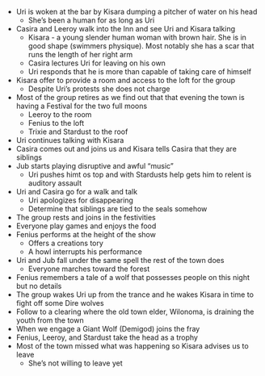 <!-- TITLE: 2019 06 29 -->
<!-- SUBTITLE: A quick summary of 2019 06 29 -->

* Uri is woken at the bar by Kisara dumping a pitcher of water on his head
	*	She’s been a human for as long as Uri
* Casira and Leeroy walk into the Inn and see Uri and Kisara talking
	* Kisara -  a young slender human woman with brown hair. She is in good shape (swimmers physique). Most notably she has a scar that runs the length of her right arm
	* Casira lectures Uri for leaving on his own
	* Uri responds that he is more than capable of taking care of himself
* Kisara offer to provide a room and access to the loft for the group
	* Despite Uri’s protests she does not charge
* Most of the group retires as we find out that that evening the town is having a Festival for the two full moons
	* Leeroy to the room
	* Fenius to the loft
	* Trixie and Stardust to the roof
* Uri continues talking with Kisara
* Casira comes out and joins us and Kisara tells Casira that they are siblings
* Jub starts playing disruptive and awful “music”
	* Uri pushes himt os top and with Stardusts help gets him to relent is auditory assault
* Uri and Casira go for a walk and talk
	* Uri apologizes for disappearing
	* Determine that siblings are tied to the seals somehow
* The group rests and joins in the festivities
* Everyone play games and enjoys the food
* Fenius performs at the height of the show
	* Offers a creations tory
	* A howl interrupts his performance
* Uri and Jub fall under the same spell the rest of the town does
	* Everyone marches toward the forest
* Fenius remembers a tale of a wolf that possesses people on this night but no details
* The group wakes Uri up from the trance and he wakes Kisara in time to fight off some Dire wolves
* Follow to a clearing where the old town elder, Wilonoma, is draining the youth from the town
* When we engage a Giant Wolf (Demigod) joins the fray
* Fenius, Leeroy, and Stardust take the head as a trophy
* Most of the town missed what was happening so Kisara advises us to leave
	* She’s not willing to leave yet
